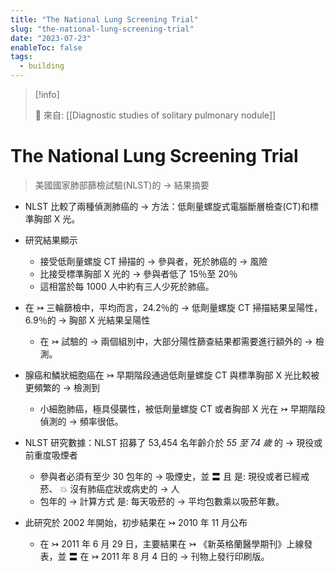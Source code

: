 ```yaml
---
title: "The National Lung Screening Trial"
slug: "the-national-lung-screening-trial"
date: "2023-07-23"
enableToc: false
tags:
  - building
---
```


> [!info]
>
> 🌱 來自: [[Diagnostic studies of solitary pulmonary nodule]]

# The National Lung Screening Trial

> 美國國家肺部篩檢試驗(NLST)的 → 結果摘要

- NLST 比較了兩種偵測肺癌的 → 方法：低劑量螺旋式電腦斷層檢查(CT)和標準胸部 X 光。
- 研究結果顯示

  - 接受低劑量螺旋 CT 掃描的 → 參與者，死於肺癌的 → 風險
  - 比接受標準胸部 X 光的 → 參與者低了 15％至 20％
  - 這相當於每 1000 人中約有三人少死於肺癌。

- 在 ↣ 三輪篩檢中，平均而言，24.2％的 → 低劑量螺旋 CT 掃描結果呈陽性，6.9％的 → 胸部 X 光結果呈陽性

  - 在 ↣ 試驗的 → 兩個組別中，大部分陽性篩查結果都需要進行額外的 → 檢測。

- 腺癌和鱗狀細胞癌在 ↣ 早期階段通過低劑量螺旋 CT 與標準胸部 X 光比較被更頻繁的 → 檢測到

  - 小細胞肺癌，極具侵襲性，被低劑量螺旋 CT 或者胸部 X 光在 ↣ 早期階段偵測的 → 頻率很低。

- NLST 研究數據：NLST 招募了 53,454 名年齡介於 _55 至 74 歲_ 的 → 現役或前重度吸煙者

  - 參與者必須有至少 30 包年的 → 吸煙史，並 〓 且 是: 現役或者已經戒菸、 💥 沒有肺癌症狀或病史的 → 人
  - 包年的 → 計算方式 是: 每天吸菸的 → 平均包數乘以吸菸年數。

- 此研究於 2002 年開始，初步結果在 ↣ 2010 年 11 月公布

  - 在 ↣ 2011 年 6 月 29 日，主要結果在 ↣ 《新英格蘭醫學期刊》上線發表，並 〓 在 ↣ 2011 年 8 月 4 日的 → 刊物上發行印刷版。
